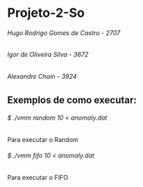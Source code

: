 # Projeto-2-So
###### Hugo Rodrigo Gomes de Castro - 2707
###### Igor de Oliveira Silva - 3672
###### Alexandre Chain - 3924


## Exemplos de como executar:
  ###### $ ./vmm random 10 < anomaly.dat        
  Para executar o Random
  ###### $ ./vmm fifo 10 < anomaly.dat          
  Para executar o FIFO
